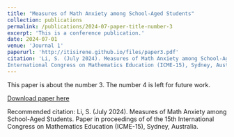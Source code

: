 ```yaml
---
title: "Measures of Math Anxiety among School-Aged Students"
collection: publications
permalink: /publications/2024-07-paper-title-number-3
excerpt: 'This is a conference publication.'
date: 2024-07-01
venue: 'Journal 1'
paperurl: 'http://itisirene.github.io/files/paper3.pdf'
citation: 'Li, S. (July 2024). Measures of Math Anxiety among School-Aged Students. Paper in proceedings of of the 15th
International Congress on Mathematics Education (ICME-15), Sydney, Australia.'
---
```

This paper is about the number 3. The number 4 is left for future work.

[Download paper here](http://itisirene.github.io/files/paper3.pdf)

Recommended citation: Li, S. (July 2024). Measures of Math Anxiety among School-Aged Students. Paper in proceedings of of the 15th
International Congress on Mathematics Education (ICME-15), Sydney, Australia.
